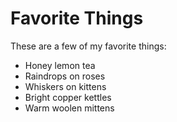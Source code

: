 # Favorite Things

These are a few of my favorite things:

- Honey lemon tea
- Raindrops on roses
- Whiskers on kittens
- Bright copper kettles
- Warm woolen mittens
